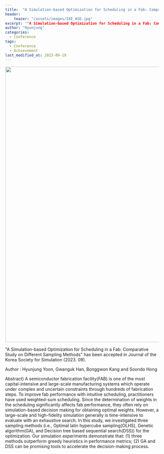```yaml
---
title:  "A Simulation-based Optimization for Scheduling in a Fab: Comparative Study on Different Sampling Methods "
header:
    teaser: "/assets/images/IEE_ASE.jpg"
excerpt: ""A Simulation-based Optimization for Scheduling in a Fab: Comparative Study on Different Sampling Methods" has been accepted in Journal of the Korea Society for Simulation (2023. 09). "
author: "Hyunjung"
categories:
  - Conference
tags:
  - Conference
  - Achievement
last_modified_at: 2023-09-19
---
```

<img align="center" width="900" height="900" style="border: 1px solid white" src="/assets/images/IEE_ASE.jpg">

"A Simulation-based Optimization for Scheduling in a Fab: Comparative Study on Different Sampling Methods" has been accepted in Journal of the Korea Society for Simulation (2023. 09). 

Author : Hyunjung Yoon, Gwanguk Han, Bonggwon Kang and Soondo Hong

Abstract) A semiconductor fabrication facility(FAB) is one of the most capital-intensive and large-scale manufacturing systems which operate under complex and uncertain constraints through hundreds of fabrication steps. To improve fab performance with intuitive scheduling, practitioners have used weighted-sum scheduling. Since the determination of weights in the scheduling significantly affects fab performance, they often rely on simulation-based decision making for obtaining optimal weights. However, a large-scale and high-fidelity simulation generally is time-intensive to evaluate with an exhaustive search. In this study, we investigated three sampling methods (i.e., Optimal latin hypercube sampling(OLHS), Genetic algorithm(GA), and Decision tree based sequential search(DSS)) for the optimization. Our simulation experiments demonstrate that: (1) three methods outperform greedy heuristics in performance metrics; (2) GA and DSS can be promising tools to accelerate the decision-making process.
